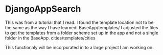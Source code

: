 # DjangoAppSearch

This was from a tutorial that I read. 
I found the template location not to be the same as the way I have learned. 
BaseApp/templates/
I adjusted the files to get the templates from a folder scheme set up in the
app and not a single folder in the BaseApp.
cities/templates/cities

This functionaly will be incorporated in to a large project I am working on.
